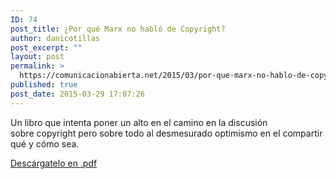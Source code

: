 ```yaml
---
ID: 74
post_title: ¿Por qué Marx no habló de Copyright?
author: danicotillas
post_excerpt: ""
layout: post
permalink: >
  https://comunicacionabierta.net/2015/03/por-que-marx-no-hablo-de-copyright/
published: true
post_date: 2015-03-29 17:07:26
---
```

Un libro que intenta poner un alto en el camino en la discusión sobre copyright pero sobre todo al desmesurado optimismo en el compartir qué y cómo sea.

<a href="https://www.comunicacionabierta.net/wp-content/uploads/2015/03/por_que_marx_no_hablo_de_copyright.pdf">Descárgatelo en .pdf</a>